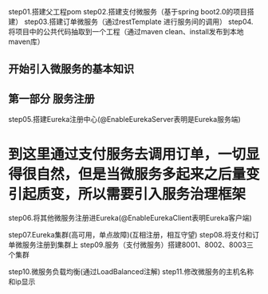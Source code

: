 step01.搭建父工程pom
step02.搭建支付微服务（基于spring boot2.0的项目搭建）
step03.搭建订单微服务（通过restTemplate 进行服务间的调用）
step04.将项目中的公共代码抽取到一个工程（通过maven clean、install发布到本地maven库）


## 开始引入微服务的基本知识
## 第一部分 服务注册
step05.搭建Eureka注册中心(@EnableEurekaServer表明是Eureka服务端)
# 到这里通过支付服务去调用订单，一切显得很自然，但是当微服务多起来之后量变引起质变，所以需要引入服务治理框架 
step06.将其他微服务注册进Eureka(@EnableEurekaClient表明Eureka客户端)

step07.Eureka集群(高可用，单点故障)(互相注册，相互守望)
step08.将支付和订单微服务注册到集群上
step09.服务（支付微服务）搭建8001、8002、8003三个集群

step10.微服务负载均衡(通过LoadBalanced注解)
step11.修改微服务的主机名称和ip显示
